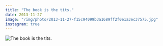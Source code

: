 ```yaml
---
title: "The book is the tits."
date: 2013-11-27
image: "/img/photo/2013-11-27-f15c94099b3a1689ff2f0e1a3ec37575.jpg"
instagram: true
---
```


![The book is the tits.](/img/photo/2013-11-27-f15c94099b3a1689ff2f0e1a3ec37575.jpg)
